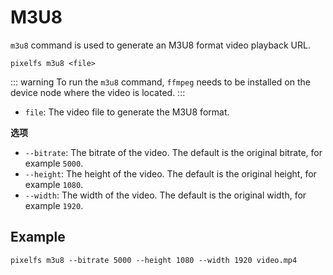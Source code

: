 # M3U8

`m3u8` command is used to generate an M3U8 format video playback URL.

```shell
pixelfs m3u8 <file>
```

::: warning
To run the `m3u8` command, `ffmpeg` needs to be installed on the device node where the video is located.
:::

- `file`: The video file to generate the M3U8 format.

**选项**

- `--bitrate`: The bitrate of the video. The default is the original bitrate, for example `5000`.
- `--height`: The height of the video. The default is the original height, for example `1080`.
- `--width`: The width of the video. The default is the original width, for example `1920`.

## Example

```shell
pixelfs m3u8 --bitrate 5000 --height 1080 --width 1920 video.mp4
```
